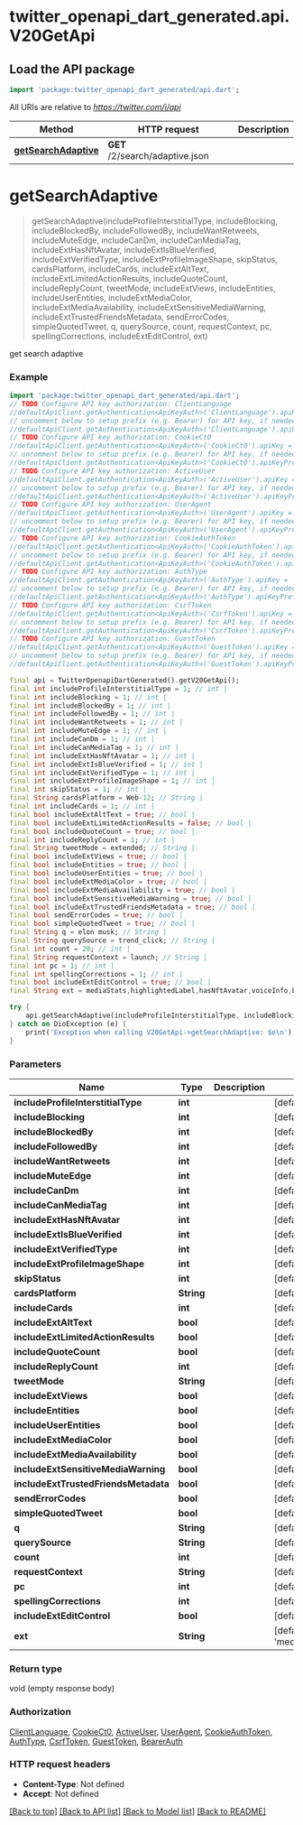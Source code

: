 # twitter_openapi_dart_generated.api.V20GetApi

## Load the API package
```dart
import 'package:twitter_openapi_dart_generated/api.dart';
```

All URIs are relative to *https://twitter.com/i/api*

Method | HTTP request | Description
------------- | ------------- | -------------
[**getSearchAdaptive**](V20GetApi.md#getsearchadaptive) | **GET** /2/search/adaptive.json | 


# **getSearchAdaptive**
> getSearchAdaptive(includeProfileInterstitialType, includeBlocking, includeBlockedBy, includeFollowedBy, includeWantRetweets, includeMuteEdge, includeCanDm, includeCanMediaTag, includeExtHasNftAvatar, includeExtIsBlueVerified, includeExtVerifiedType, includeExtProfileImageShape, skipStatus, cardsPlatform, includeCards, includeExtAltText, includeExtLimitedActionResults, includeQuoteCount, includeReplyCount, tweetMode, includeExtViews, includeEntities, includeUserEntities, includeExtMediaColor, includeExtMediaAvailability, includeExtSensitiveMediaWarning, includeExtTrustedFriendsMetadata, sendErrorCodes, simpleQuotedTweet, q, querySource, count, requestContext, pc, spellingCorrections, includeExtEditControl, ext)



get search adaptive

### Example
```dart
import 'package:twitter_openapi_dart_generated/api.dart';
// TODO Configure API key authorization: ClientLanguage
//defaultApiClient.getAuthentication<ApiKeyAuth>('ClientLanguage').apiKey = 'YOUR_API_KEY';
// uncomment below to setup prefix (e.g. Bearer) for API key, if needed
//defaultApiClient.getAuthentication<ApiKeyAuth>('ClientLanguage').apiKeyPrefix = 'Bearer';
// TODO Configure API key authorization: CookieCt0
//defaultApiClient.getAuthentication<ApiKeyAuth>('CookieCt0').apiKey = 'YOUR_API_KEY';
// uncomment below to setup prefix (e.g. Bearer) for API key, if needed
//defaultApiClient.getAuthentication<ApiKeyAuth>('CookieCt0').apiKeyPrefix = 'Bearer';
// TODO Configure API key authorization: ActiveUser
//defaultApiClient.getAuthentication<ApiKeyAuth>('ActiveUser').apiKey = 'YOUR_API_KEY';
// uncomment below to setup prefix (e.g. Bearer) for API key, if needed
//defaultApiClient.getAuthentication<ApiKeyAuth>('ActiveUser').apiKeyPrefix = 'Bearer';
// TODO Configure API key authorization: UserAgent
//defaultApiClient.getAuthentication<ApiKeyAuth>('UserAgent').apiKey = 'YOUR_API_KEY';
// uncomment below to setup prefix (e.g. Bearer) for API key, if needed
//defaultApiClient.getAuthentication<ApiKeyAuth>('UserAgent').apiKeyPrefix = 'Bearer';
// TODO Configure API key authorization: CookieAuthToken
//defaultApiClient.getAuthentication<ApiKeyAuth>('CookieAuthToken').apiKey = 'YOUR_API_KEY';
// uncomment below to setup prefix (e.g. Bearer) for API key, if needed
//defaultApiClient.getAuthentication<ApiKeyAuth>('CookieAuthToken').apiKeyPrefix = 'Bearer';
// TODO Configure API key authorization: AuthType
//defaultApiClient.getAuthentication<ApiKeyAuth>('AuthType').apiKey = 'YOUR_API_KEY';
// uncomment below to setup prefix (e.g. Bearer) for API key, if needed
//defaultApiClient.getAuthentication<ApiKeyAuth>('AuthType').apiKeyPrefix = 'Bearer';
// TODO Configure API key authorization: CsrfToken
//defaultApiClient.getAuthentication<ApiKeyAuth>('CsrfToken').apiKey = 'YOUR_API_KEY';
// uncomment below to setup prefix (e.g. Bearer) for API key, if needed
//defaultApiClient.getAuthentication<ApiKeyAuth>('CsrfToken').apiKeyPrefix = 'Bearer';
// TODO Configure API key authorization: GuestToken
//defaultApiClient.getAuthentication<ApiKeyAuth>('GuestToken').apiKey = 'YOUR_API_KEY';
// uncomment below to setup prefix (e.g. Bearer) for API key, if needed
//defaultApiClient.getAuthentication<ApiKeyAuth>('GuestToken').apiKeyPrefix = 'Bearer';

final api = TwitterOpenapiDartGenerated().getV20GetApi();
final int includeProfileInterstitialType = 1; // int | 
final int includeBlocking = 1; // int | 
final int includeBlockedBy = 1; // int | 
final int includeFollowedBy = 1; // int | 
final int includeWantRetweets = 1; // int | 
final int includeMuteEdge = 1; // int | 
final int includeCanDm = 1; // int | 
final int includeCanMediaTag = 1; // int | 
final int includeExtHasNftAvatar = 1; // int | 
final int includeExtIsBlueVerified = 1; // int | 
final int includeExtVerifiedType = 1; // int | 
final int includeExtProfileImageShape = 1; // int | 
final int skipStatus = 1; // int | 
final String cardsPlatform = Web-12; // String | 
final int includeCards = 1; // int | 
final bool includeExtAltText = true; // bool | 
final bool includeExtLimitedActionResults = false; // bool | 
final bool includeQuoteCount = true; // bool | 
final int includeReplyCount = 1; // int | 
final String tweetMode = extended; // String | 
final bool includeExtViews = true; // bool | 
final bool includeEntities = true; // bool | 
final bool includeUserEntities = true; // bool | 
final bool includeExtMediaColor = true; // bool | 
final bool includeExtMediaAvailability = true; // bool | 
final bool includeExtSensitiveMediaWarning = true; // bool | 
final bool includeExtTrustedFriendsMetadata = true; // bool | 
final bool sendErrorCodes = true; // bool | 
final bool simpleQuotedTweet = true; // bool | 
final String q = elon musk; // String | 
final String querySource = trend_click; // String | 
final int count = 20; // int | 
final String requestContext = launch; // String | 
final int pc = 1; // int | 
final int spellingCorrections = 1; // int | 
final bool includeExtEditControl = true; // bool | 
final String ext = mediaStats,highlightedLabel,hasNftAvatar,voiceInfo,birdwatchPivot,enrichments,superFollowMetadata,unmentionInfo,editControl,vibe; // String | 

try {
    api.getSearchAdaptive(includeProfileInterstitialType, includeBlocking, includeBlockedBy, includeFollowedBy, includeWantRetweets, includeMuteEdge, includeCanDm, includeCanMediaTag, includeExtHasNftAvatar, includeExtIsBlueVerified, includeExtVerifiedType, includeExtProfileImageShape, skipStatus, cardsPlatform, includeCards, includeExtAltText, includeExtLimitedActionResults, includeQuoteCount, includeReplyCount, tweetMode, includeExtViews, includeEntities, includeUserEntities, includeExtMediaColor, includeExtMediaAvailability, includeExtSensitiveMediaWarning, includeExtTrustedFriendsMetadata, sendErrorCodes, simpleQuotedTweet, q, querySource, count, requestContext, pc, spellingCorrections, includeExtEditControl, ext);
} catch on DioException (e) {
    print('Exception when calling V20GetApi->getSearchAdaptive: $e\n');
}
```

### Parameters

Name | Type | Description  | Notes
------------- | ------------- | ------------- | -------------
 **includeProfileInterstitialType** | **int**|  | [default to 1]
 **includeBlocking** | **int**|  | [default to 1]
 **includeBlockedBy** | **int**|  | [default to 1]
 **includeFollowedBy** | **int**|  | [default to 1]
 **includeWantRetweets** | **int**|  | [default to 1]
 **includeMuteEdge** | **int**|  | [default to 1]
 **includeCanDm** | **int**|  | [default to 1]
 **includeCanMediaTag** | **int**|  | [default to 1]
 **includeExtHasNftAvatar** | **int**|  | [default to 1]
 **includeExtIsBlueVerified** | **int**|  | [default to 1]
 **includeExtVerifiedType** | **int**|  | [default to 1]
 **includeExtProfileImageShape** | **int**|  | [default to 1]
 **skipStatus** | **int**|  | [default to 1]
 **cardsPlatform** | **String**|  | [default to 'Web-12']
 **includeCards** | **int**|  | [default to 1]
 **includeExtAltText** | **bool**|  | [default to true]
 **includeExtLimitedActionResults** | **bool**|  | [default to false]
 **includeQuoteCount** | **bool**|  | [default to true]
 **includeReplyCount** | **int**|  | [default to 1]
 **tweetMode** | **String**|  | [default to 'extended']
 **includeExtViews** | **bool**|  | [default to true]
 **includeEntities** | **bool**|  | [default to true]
 **includeUserEntities** | **bool**|  | [default to true]
 **includeExtMediaColor** | **bool**|  | [default to true]
 **includeExtMediaAvailability** | **bool**|  | [default to true]
 **includeExtSensitiveMediaWarning** | **bool**|  | [default to true]
 **includeExtTrustedFriendsMetadata** | **bool**|  | [default to true]
 **sendErrorCodes** | **bool**|  | [default to true]
 **simpleQuotedTweet** | **bool**|  | [default to true]
 **q** | **String**|  | [default to 'elon musk']
 **querySource** | **String**|  | [default to 'trend_click']
 **count** | **int**|  | [default to 20]
 **requestContext** | **String**|  | [default to 'launch']
 **pc** | **int**|  | [default to 1]
 **spellingCorrections** | **int**|  | [default to 1]
 **includeExtEditControl** | **bool**|  | [default to true]
 **ext** | **String**|  | [default to 'mediaStats,highlightedLabel,hasNftAvatar,voiceInfo,birdwatchPivot,enrichments,superFollowMetadata,unmentionInfo,editControl,vibe']

### Return type

void (empty response body)

### Authorization

[ClientLanguage](../README.md#ClientLanguage), [CookieCt0](../README.md#CookieCt0), [ActiveUser](../README.md#ActiveUser), [UserAgent](../README.md#UserAgent), [CookieAuthToken](../README.md#CookieAuthToken), [AuthType](../README.md#AuthType), [CsrfToken](../README.md#CsrfToken), [GuestToken](../README.md#GuestToken), [BearerAuth](../README.md#BearerAuth)

### HTTP request headers

 - **Content-Type**: Not defined
 - **Accept**: Not defined

[[Back to top]](#) [[Back to API list]](../README.md#documentation-for-api-endpoints) [[Back to Model list]](../README.md#documentation-for-models) [[Back to README]](../README.md)

